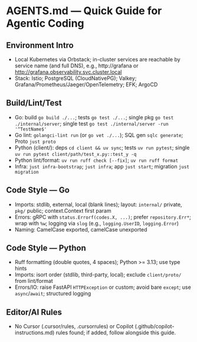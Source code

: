 # AGENTS.md — Quick Guide for Agentic Coding

## Environment Intro
- Local Kubernetes via Orbstack; in-cluster services are reachable by service name (and full DNS), e.g., http://grafana or http://grafana.observability.svc.cluster.local
- Stack: Istio; PostgreSQL (CloudNativePG); Valkey; Grafana/Prometheus/Jaeger/OpenTelemetry; EFK; ArgoCD

## Build/Lint/Test
- Go: build `go build ./...`; tests `go test ./...`; single pkg `go test ./internal/server`; single test `go test ./internal/server -run '^TestName$'`
- Go lint: `golangci-lint run` (or `go vet ./...`); SQL gen `sqlc generate`; Proto `just proto`
- Python (client/): deps `cd client && uv sync`; tests `uv run pytest`; single `uv run pytest client/path/test_x.py::test_y -q`
- Python lint/format: `uv run ruff check [--fix]`; `uv run ruff format`
- Infra: `just infra-bootstrap`; `just infra`; app `just start`; migration `just migration`

## Code Style — Go
- Imports: stdlib, external, local (blank lines); layout: `internal/` private, `pkg/` public; context.Context first param
- Errors: gRPC with `status.Errorf(codes.X, ...)`; prefer `repository.Err*`; wrap with `%w`; logging via `slog` (e.g., `logging.UserID`, `logging.Error`)
- Naming: CamelCase exported, camelCase unexported

## Code Style — Python
- Ruff formatting (double quotes, 4 spaces); Python >= 3.13; use type hints
- Imports: isort order (stdlib, third-party, local); exclude `client/proto/` from lint/format
- Errors/IO: raise FastAPI `HTTPException` or custom; avoid bare `except`; use `async`/`await`; structured logging

## Editor/AI Rules
- No Cursor (.cursor/rules, .cursorrules) or Copilot (.github/copilot-instructions.md) rules found; if added, follow alongside this guide.
